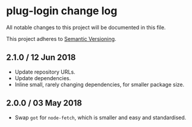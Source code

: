 # plug-login change log

All notable changes to this project will be documented in this file.

This project adheres to [Semantic Versioning](http://semver.org/).

## 2.1.0 / 12 Jun 2018
* Update repository URLs.
* Update dependencies.
* Inline small, rarely changing dependencies, for smaller package size.

## 2.0.0 / 03 May 2018
* Swap `got` for `node-fetch`, which is smaller and easy and standardised.
